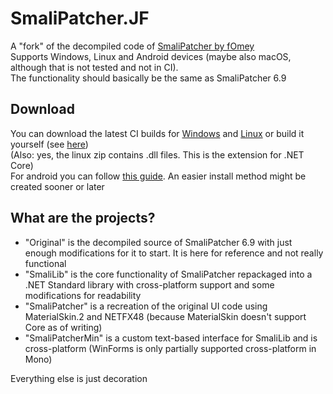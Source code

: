 # SmaliPatcher.JF
A "fork" of the decompiled code of [SmaliPatcher by fOmey](https://forum.xda-developers.com/apps/magisk/module-smali-patcher-0-7-t3680053)\
Supports Windows, Linux and Android devices (maybe also macOS, although that is not tested and not in CI).\
The functionality should basically be the same as SmaliPatcher 6.9

## Download
You can download the latest CI builds for [Windows](https://gitlab.com/JFronny/smalipatcher/-/jobs/artifacts/master/download?job=windows) and [Linux](https://gitlab.com/JFronny/smalipatcher/-/jobs/artifacts/master/download?job=linux) or build it yourself (see [here](https://gitlab.com/JFronny/smalipatcher/-/blob/master/.gitlab-ci.yml))\
(Also: yes, the linux zip contains .dll files. This is the extension for .NET Core)\
For android you can follow [this guide](https://gitlab.com/JFronny/smalipatcher/-/blob/master/android/README.md). An easier install method might be created sooner or later

## What are the projects?
- "Original" is the decompiled source of SmaliPatcher 6.9 with just enough modifications for it to start. It is here for reference and not really functional
- "SmaliLib" is the core functionality of SmaliPatcher repackaged into a .NET Standard library with cross-platform support and some modifications for readability
- "SmaliPatcher" is a recreation of the original UI code using MaterialSkin.2 and NETFX48 (because MaterialSkin doesn't support Core as of writing)
- "SmaliPatcherMin" is a custom text-based interface for SmaliLib and is cross-platform (WinForms is only partially supported cross-platform in Mono)

Everything else is just decoration